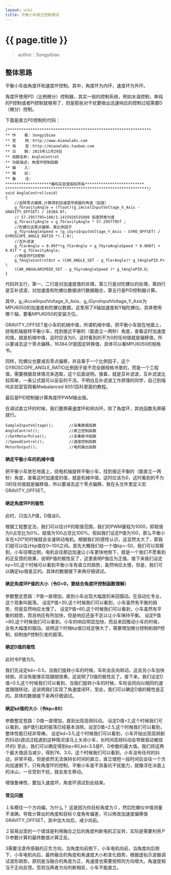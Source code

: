```yaml
---
layout: wiki
title: 平衡小车直立控制调试
---
```


# {{ page.title }}

> author：Songyibiao

## 整体思路

平衡小车由角度环和速度环控制。其中，角度环为内环，速度环为外环。

角度环使用PD（比例微分）控制器，其实一般的控制系统，例如水温控制，单纯的P控制或者PI控制就够用了，但是那些对干扰要做出迅速响应的控制过程需要D（微分）控制。

下面是直立PD控制的代码：

	/***************************************************************
	** 作　  者: Songyibiao
	** 官    网：http://www.miaowlabs.com
	** 淘    宝：http://miaowlabs.taobao.com
	** 日　  期: 2015年11月29日
	** 函数名称: AngleControl
	** 功能描述: 角度环控制函数           
	** 输　  入:   
	** 输　  出:   
	** 备    注: 
	********************喵呜实验室版权所有**************************
	***************************************************************/
	void AngleControl(void)	 
	{  
		//去除零点偏移,计算得到加速度传感器的角度（弧度）
		g_fGravityAngle = (float)(g_iAccelInputVoltage_X_Axis - GRAVITY_OFFSET) / 16384.0f;
		// 57.2957795=180/3.1415926535898 弧度转换为度
		g_fGravityAngle = g_fGravityAngle * 57.2957795f ;
		//陀螺仪去零点偏移，乘比例因子
		g_fGyroAngleSpeed = (g_iGyroInputVoltage_Y_Axis - GYRO_OFFSET) / GYROSCOPE_ANGLE_RATIO *(-1.0);
		//互补滤波
		g_fCarAngle = 0.99f*(g_fCarAngle + g_fGyroAngleSpeed * 0.008f) + 0.01f * g_fGravityAngle;
		//角度环PID控制
		g_fAngleControlOut = (CAR_ANGLE_SET - g_fCarAngle)* g_tAnglePID.P+ \
		(CAR_ANGULARSPEED_SET - g_fGyroAngleSpeed )* g_tAnglePID.D;	   
	}

代码共五行，第一、二行是对加速度值的处理，第三行是对陀螺仪的处理，第四行是互补滤波，对加速度和陀螺仪数据进行数据融合，第五行是PID控制器计算。
	
其中，g_iAccelInputVoltage_X_Axis、g_iGyroInputVoltage_Y_Axis为MPU6050的加速度和陀螺仪数据，这里用了X轴加速度和Y轴陀螺仪。具体使用哪个轴，要看MPU6050的安装方位。

GRAVITY_OFFSET是小车的机械中值，所谓机械中值，把平衡小车放在地面上，绕电机轴旋转平衡小车，找到接近平衡的（能直立一两秒）角度，查看这时加速度的值，就是机械中值，这时应该为0，这时看到的不为0的任何值就是偏移值，所以要减去这个零点偏移。16384.0f是固定转换值，具体可以看MPU6050的规格书。

同样，陀螺仪也要减去零点偏移，并且乘于一个比例因子，这个GYROSCOPE_ANGLE_RATIO比例因子是不完全跟规格书里的，而是一个工程值，需要根据具体情况来选取，这个后面说明。接着，就是互补滤波，互补滤波比较简单，一条公式就可以妥妥的干活。不明白互补滤波工作原理的同学，自己到喵呜实验室官网看Mwbalanced 8051百科里面的教程。

最后是PID控制器计算角度环PWM输出值。

在调试直立环的时候，我们要屏蔽速度环和转向环。除了角度环，其他函数先屏蔽就行。

	SampleInputVoltage();		//采集数据函数
	AngleControl();				//直立控制函数			
	//GetMotorPulse();			//采集脉冲函数
	//SpeedControl();			//速度控制函数	
	MotorOutput();				//电机输出函数

#### 确定平衡小车的机械中值

把平衡小车放在地面上，绕电机轴旋转平衡小车，找到接近平衡的（能直立一两秒）角度，查看这时加速度的值，就是机械中值，这时应该为0，这时看到的不为0的任何值就是偏移值，所以要减去这个零点偏移。我在头文件里定义宏GRAVITY_OFFSET。

#### 确定角度环P的极性

此时，只加入P值，D值设0。

根据工程整定法，我们可以估计P的取值范围，我们的PWM量程为1000，即赋值为0占空比为0%，赋值为100占空比100%，假如我们设定P值为100，那么平衡小车在±20°的时候就会全速转动电机。根据我们的感性认识，这显然太大了，那我们就可以估计kp值在0~100之间。首先大概我们给一个值kp=-50，我们可以观察到，小车往哪边倒，电机会往那边加速让小车更快地倒下，就是一个我们不愿看到的正反馈的效果，说明P值的极性反了，这里表明P值应为正值。接下来我们设定kp=50,这个时候可以看到平衡小车有直立的趋势，虽然响应太慢，但是，我们可以确定kp值是正的。具体的数据接下来再仔细调试。

#### 确定角度环P值的大小（令D=0，要结合角度环控制函数理解）

参数整定思路：P值一直增加，直到小车出现大幅度的来回摆动。在自动化专业，这个现象叫振荡。 设定P值=30,这个时候我们可以看到，小车虽然有平衡的趋势，但是显然响应太慢了。 设定P值=60,这个时候我们可以看到，小车虽然有平衡的趋势，而且响应有所加快，但是响应还是不足以让小车保持平衡。 设定P值=80,这个时候我们可以看到，小车的响应明显加快，而且来回推动小车的时候，会有大幅度的摆动。说明这个时候kp值已经足够大了，需要增加微分控制削弱P控制，抑制由P控制引发的振荡。

#### 确定D值的极性

此时令P值为0。

我们先设定kd=-0.5，当我们旋转小车的时候，车轮会反向转动，这会另小车加快倾倒，并没有能够实现跟随效果。这说明了D值的极性反了。接下来，我们设定D值=0.5,这个时候我们可以看到，当我们旋转小车的时候，车轮会同向以相同的速度跟随转动，这说明我们实现了角速度闭环，至此，我们可以确定D值的极性是正的。具体的数据接下来再仔细调试。

#### 确定kd值的大小（令kp=80）

参数整定思路：D值一直增加，直到出现高频抖动。 设定D值=2,这个时候我们可以看到，由P值引起的振荡已经基本消除。设定D值=2.5,这个时候我们可以看到，整体性能已经非常棒。 设定kd=3.5,这个时候我们可以看到，小车开始出现高频剧烈抖动(调试过程遇到这种情况请马上关闭小车，长时间高频抖动会导致驱动被烧坏的) 至此，我们可以确定得到kp=80,kd=3.5是P、D参数的最大值。我们将这两个最大值适当减少，得到76、3.0，这个时候我们可以看到，小车没有任何的抖动，非常平稳，但是依然无法保持长时间的直立，直立很短一段时间后会往一个方向加速倒下。只有角度环的控制，平衡小车是不具备抗干扰能力，就像浮在冰面上的冰山，一旦受到干扰，就会发生移动。

增强鲁棒性，要加入速度环。角度环调试到此结束。

#### 常见问题

１车模往一个方向偏，为什么？ 这是因为你目标角度为０，然后陀螺仪中值测量不准确，导致计算出的角度和目标０度角有偏差，可以修改加速度偏移值GRAVITY_OFFSET，其中加大向后，减少向前。    

２容易出现的一个错误是利用融合之后的角度判断电机正反转，实际是需要利用ＰＤ参数计算的最终数值计算正反。   

3需要注意传感器的正负方向，当角度向前倒下，小车电机向前，当角度向后倒下，小车电机向后，最终融合的角度和角速度大小和变化趋势，根据虚拟示波器调试波形趋势。原则是当融合的角度为正，角速度也需要按照同方向增大。角速度相当于正向反馈。否则当两者方向判断相反，小车不能直立。

